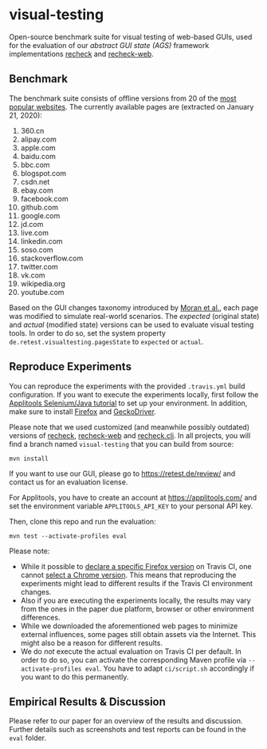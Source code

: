 # visual-testing

Open-source benchmark suite for visual testing of web-based GUIs, used for the evaluation of our _abstract GUI state (AGS)_ framework implementations [recheck](https://github.com/retest/recheck/) and [recheck-web](https://github.com/retest/recheck-web).

## Benchmark

The benchmark suite consists of offline versions from 20 of the [most popular websites](https://en.wikipedia.org/wiki/List_of_most_popular_websites). The currently available pages are (extracted on January 21, 2020):

1. 360.cn
1. alipay.com
1. apple.com
1. baidu.com
1. bbc.com
1. blogspot.com
1. csdn.net
1. ebay.com
1. facebook.com
1. github.com
1. google.com
1. jd.com
1. live.com
1. linkedin.com
1. soso.com
1. stackoverflow.com
1. twitter.com
1. vk.com
1. wikipedia.org
1. youtube.com

 Based on the GUI changes taxonomy introduced by [Moran et al.](https://arxiv.org/abs/1807.09440), each page was modified to simulate real-world scenarios. The _expected_ (original state) and _actual_ (modified state) versions can be used to evaluate visual testing tools. In order to do so, set the system property `de.retest.visualtesting.pagesState` to `expected` or `actual`.

## Reproduce Experiments

You can reproduce the experiments with the provided `.travis.yml` build configuration. If you want to execute the experiments locally, first follow the [Applitools Selenium/Java tutorial](https://applitools.com/tutorials/selenium-java.html) to set up your environment. In addition, make sure to install [Firefox](https://mozilla.org/en/firefox/) and [GeckoDriver](https://firefox-source-docs.mozilla.org/testing/geckodriver/).

Please note that we used customized (and meanwhile possibly outdated) versions of [recheck](https://github.com/beatngu13/recheck/), [recheck-web](https://github.com/beatngu13/recheck-web/) and [recheck.cli](https://github.com/beatngu13/recheck.cli/). In all projects, you will find a branch named `visual-testing` that you can build from source:

```
mvn install
```

If you want to use our GUI, please go to https://retest.de/review/ and contact us for an evaluation license.

For Applitools, you have to create an account at https://applitools.com/ and set the environment variable `APPLITOOLS_API_KEY` to your personal API key.

Then, clone this repo and run the evaluation:

```
mvn test --activate-profiles eval
```

Please note:

* While it possible to [declare a specific Firefox version](https://docs.travis-ci.com/user/firefox#selecting-a-firefox-version/) on Travis CI, one cannot [select a Chrome version](https://docs.travis-ci.com/user/chrome/). This means that reproducing the experiments might lead to different results if the Travis CI environment changes.
* Also if you are executing the experiments locally, the results may vary from the ones in the paper due platform, browser or other environment differences.
* While we downloaded the aforementioned web pages to minimize external influences, some pages still obtain assets via the Internet. This might also be a reason for different results.
* We do _not_ execute the actual evaluation on Travis CI per default. In order to do so, you can activate the corresponding Maven profile via `--activate-profiles eval`. You have to adapt `ci/script.sh` accordingly if you want to do this permanently.  

## Empirical Results & Discussion

Please refer to our paper for an overview of the results and discussion. Further details such as screenshots and test reports can be found in the `eval` folder.
